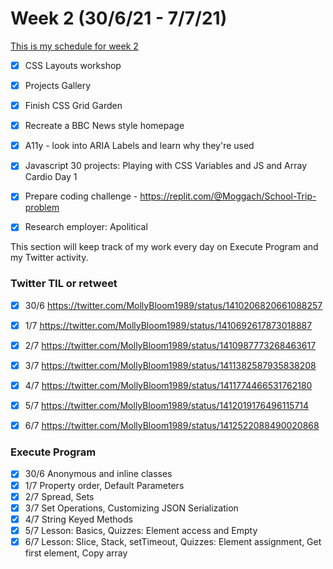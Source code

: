 # Week 2 (30/6/21 - 7/7/21)

[This is my schedule for week 2](https://learn.foundersandcoders.com/course/syllabus/pre-apprenticeship-2/schedule/)

- [x] CSS Layouts workshop
- [x] Projects Gallery
- [x] Finish CSS Grid Garden
- [x] Recreate a BBC News style homepage
- [x] A11y - look into ARIA Labels and learn why they're used
- [x] Javascript 30 projects: Playing with CSS Variables and JS and Array Cardio Day 1
- [x] Prepare coding challenge - https://replit.com/@Moggach/School-Trip-problem
- [x] Research employer: Apolitical


This section will keep track of my work every day on Execute Program and my Twitter activity.

### Twitter TIL or retweet

- [x] 30/6 https://twitter.com/MollyBloom1989/status/1410206820661088257
- [x] 1/7 https://twitter.com/MollyBloom1989/status/1410692617873018887
- [x] 2/7 https://twitter.com/MollyBloom1989/status/1410987773268463617
- [x] 3/7 https://twitter.com/MollyBloom1989/status/1411382587935838208
- [x] 4/7 https://twitter.com/MollyBloom1989/status/1411774466531762180
- [x] 5/7 https://twitter.com/MollyBloom1989/status/1412019176496115714
- [x] 6/7 https://twitter.com/MollyBloom1989/status/1412522088490020868


### Execute Program
- [x] 30/6 Anonymous and inline classes
- [x] 1/7 Property order, Default Parameters
- [x] 2/7 Spread, Sets
- [x] 3/7 Set Operations, Customizing JSON Serialization
- [x] 4/7 String Keyed Methods
- [x] 5/7 Lesson: Basics, Quizzes: Element access and Empty
- [x] 6/7 Lesson: Slice, Stack, setTimeout, Quizzes: Element assignment, Get first element, Copy array
